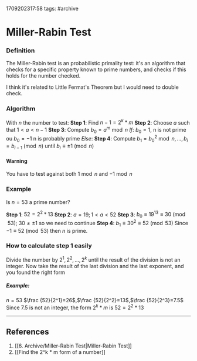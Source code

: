 1709202317:58
tags: #archive 
# Miller-Rabin Test

### Definition
The Miller-Rabin test is an probabilistic primality test: it's an algorithm that checks for a specific property known to prime numbers, and checks if this holds for the number checked.

I think it's related to Little Fermat's Theorem but I would need to double check.

### Algorithm
With $n$ the number to test:
	**Step 1**: Find $n-1=2^k*m$ 
	**Step 2**: Choose $a$ such that $1<a<n-1$ 
	**Step 3**: Compute $b_0=a^m \bmod n$ 
		_If_: $b_0=1$, n is not prime ou $b_0=-1$ n is probably prime _Else_:
	**Step 4**: Compute $b_1=b_0^2\bmod n,...,b_i=b_{i-1}\pmod n$ until $b_i\equiv\pm1\pmod n$ 
#### Warning
You have to test against both $1\bmod n$ and $-1\bmod n$ 
### Example
Is $n=53$ a prime number?

**Step 1**: $52=2^2*13$ 
**Step 2**: $a=19; 1<a<52$ 
**Step 3**: $b_0\equiv 19^{13} \equiv 30 \pmod {53}$; $30 \neq \pm1$ so we need to continue
**Step 4**: $b_1 \equiv 30^2 \equiv 52 \pmod {53}$ Since $-1 \equiv 52 \pmod {53}$ then $n$ is prime.

### How to calculate step 1 easily
Divide the number by $2^1, 2^2,..., 2^k$ until the result of the division is not an integer. 
Now take the result of the last division and the last exponent, and you found the right form
##### Example:
$n=53$ 
$\frac {52}{2^1}=26$,$\frac {52}{2^2}=13$,$\frac {52}{2^3}=7.5$ 
Since 7.5 is not an integer, the form $2^k * m$ is $52=2^2*13$ 


---
## References
1. [[6. Archive/Miller-Rabin Test|Miller-Rabin Test]]
2. [[Find the 2^k * m form of a number]]